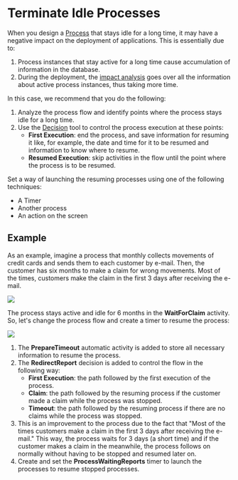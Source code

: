 # Terminate Idle Processes

When you design a [Process](../intro.md) that stays idle for a long time, it may have a negative impact on the deployment of applications. This is essentially due to:

1. Process instances that stay active for a long time cause accumulation of information in the database.
2. During the deployment, the [impact analysis](../process-upgrade/intro.md) goes over all the information about active process instances, thus taking more time.

In this case, we recommend that you do the following:

1. Analyze the process flow and identify points where the process stays idle for a long time.
2. Use the [Decision](https://github.com/danielmarquespt/docs-product/tree/e7ea3f444d5129dab245c69ab72ae091554bc4fb/src/ref/lang/auto/Class.Decision.final.md%3E) tool to control the process execution at these points:
   * **First Execution**: end the process, and save information for resuming it like, for example, the date and time for it to be resumed and information to know where to resume.
   * **Resumed Execution**: skip activities in the flow until the point where the process is to be resumed.

Set a way of launching the resuming processes using one of the following techniques:

* A Timer
* Another process
* An action on the screen

## Example

As an example, imagine a process that monthly collects movements of credit cards and sends them to each customer by e-mail. Then, the customer has six months to make a claim for wrong movements. Most of the times, customers make the claim in the first 3 days after receiving the e-mail.

![](../../../../.gitbook/assets/idle-processes-1.png)

The process stays active and idle for 6 months in the **WaitForClaim** activity. So, let's change the process flow and create a timer to resume the process:

![](../../../../.gitbook/assets/idle-processes-2.png)

1. The **PrepareTimeout** automatic activity is added to store all necessary information to resume the process.
2. The **RedirectReport** decision is added to control the flow in the following way:
   * **First Execution**: the path followed by the first execution of the process.
   * **Claim**: the path followed by the resuming process if the customer made a claim while the process was stopped.
   * **Timeout**: the path followed by the resuming process if there are no claims while the process was stopped.
3. This is an improvement to the process due to the fact that "Most of the times customers make a claim in the first 3 days after receiving the e-mail." This way, the process waits for 3 days \(a short time\) and if the customer makes a claim in the meanwhile, the process follows on normally without having to be stopped and resumed later on.
4. Create and set the **ProcessWaitingReports** timer to launch the processes to resume stopped processes.

